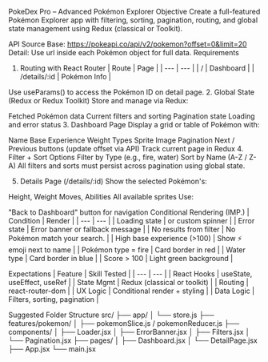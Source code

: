 PokeDex Pro – Advanced Pokémon Explorer
Objective
Create a full-featured Pokémon Explorer app with filtering, sorting, pagination, routing, and global state management using Redux (classical or Toolkit).

API Source
Base: https://pokeapi.co/api/v2/pokemon?offset=0&limit=20
Detail: Use url inside each Pokémon object for full data.
Requirements
1. Routing with React Router
| Route | Page | | --- | --- | | / | Dashboard | | /details/:id | Pokémon Info |

Use useParams() to access the Pokémon ID on detail page.
2. Global State (Redux or Redux Toolkit)
Store and manage via Redux:

Fetched Pokémon data
Current filters and sorting
Pagination state
Loading and error status
3. Dashboard Page
Display a grid or table of Pokémon with:

Name
Base Experience
Weight
Types
Sprite Image
Pagination
Next / Previous buttons (update offset via API)
Track current page in Redux
4. Filter + Sort Options
Filter by Type (e.g., fire, water)
Sort by Name (A-Z / Z-A)
All filters and sorts must persist across pagination using global state.

5. Details Page (/details/:id)
Show the selected Pokémon's:

Height, Weight
Moves, Abilities
All available sprites
Use:

"Back to Dashboard" button for navigation
Conditional Rendering (IMP.)
| Condition | Render | | --- | --- | | Loading state | <Loader /> or custom spinner | | Error state | Error banner or fallback message | | No results from filter | No Pokémon match your search. | | High base experience (>100) | Show ⚡ emoji next to name | | Pokémon type = fire | Card border in red | | Water type | Card border in blue | | Score > 100 | Light green background |

Expectations
| Feature | Skill Tested | | --- | --- | | React Hooks | useState, useEffect, useRef | | State Mgmt | Redux (classical or toolkit) | | Routing | react-router-dom | | UX Logic | Conditional render + styling | | Data Logic | Filters, sorting, pagination |

Suggested Folder Structure
src/
├── app/
│   └── store.js
├── features/pokemon/
│   ├── pokemonSlice.js / pokemonReducer.js
├── components/
│   ├── Loader.jsx
│   ├── ErrorBanner.jsx
│   ├── Filters.jsx
│   └── Pagination.jsx
├── pages/
│   ├── Dashboard.jsx
│   └── DetailPage.jsx
├── App.jsx
└── main.jsx